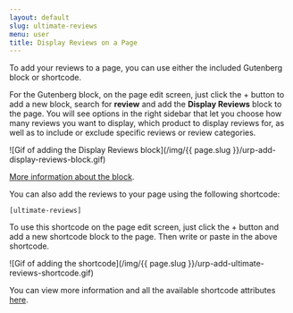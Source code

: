```yaml
---
layout: default
slug: ultimate-reviews
menu: user
title: Display Reviews on a Page
---
```

To add your reviews to a page, you can use either the included Gutenberg block or shortcode.

For the Gutenberg block, on the page edit screen, just click the + button to add a new block, search for **review** and add the **Display Reviews** block to the page. You will see options in the right sidebar that let you choose how many reviews you want to display, which product to display reviews for, as well as to include or exclude specific reviews or review categories.

![Gif of adding the Display Reviews block](/img/{{ page.slug }}/urp-add-display-reviews-block.gif)

[More information about the block](../blocks-shortcodes/display-reviews-block).

You can also add the reviews to your page using the following shortcode:

`[ultimate-reviews]`

To use this shortcode on the page edit screen, just click the + button and add a new shortcode block to the page. Then write or paste in the above shortcode.

![Gif of adding the shortcode](/img/{{ page.slug }}/urp-add-ultimate-reviews-shortcode.gif)

You can view more information and all the available shortcode attributes [here](../blocks-shortcodes/ultimate-reviews-shortcode).